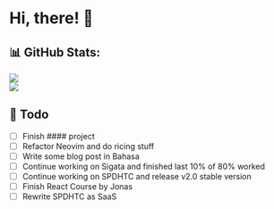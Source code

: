 <h1  style="font-weight: 700;">Hi, there! 👋</h1>

## 📊 GitHub Stats:
![](https://github-readme-stats.vercel.app/api?username=rizkyilhampra&theme=catppuccin_mocha&hide_border=true&include_all_commits=true&count_private=true)
<br/>
![](https://github-readme-streak-stats.herokuapp.com/?user=rizkyilhampra&theme=catppuccin_mocha&hide_border=true)
<br/>

## 📒 Todo
- [ ] Finish #### project
- [ ] Refactor Neovim and do ricing stuff
- [ ] Write some blog post in Bahasa
- [ ] Continue working on Sigata and finished last 10% of 80% worked
- [ ] Continue working on SPDHTC and release v2.0 stable version
- [ ] Finish React Course by Jonas
- [ ] Rewrite SPDHTC as SaaS 
